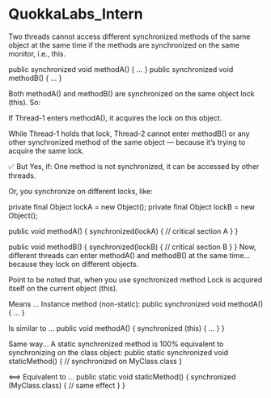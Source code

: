 # QuokkaLabs_Intern

Two threads cannot access different synchronized methods of the same object at the same time if the methods are synchronized on the same monitor, i.e., this.

public synchronized void methodA() { ... }
public synchronized void methodB() { ... }

Both methodA() and methodB() are synchronized on the same object lock (this). So:

If Thread-1 enters methodA(), it acquires the lock on this object.

While Thread-1 holds that lock, Thread-2 cannot enter methodB() or any other synchronized method of the same object — because it’s trying to acquire the same lock.

✅ But Yes, if:
One method is not synchronized, it can be accessed by other threads.

Or, you synchronize on different locks, like:

private final Object lockA = new Object();
private final Object lockB = new Object();

public void methodA() {
    synchronized(lockA) {
        // critical section A
    }
}

public void methodB() {
    synchronized(lockB) {
        // critical section B
    }
}
Now, different threads can enter methodA() and methodB() at the same time... because they lock on different objects.

Point to be noted that, when you use synchronized method Lock is acquired itself on the current object (this).

Means ...
Instance method (non-static):
public synchronized void methodA() { ... }

Is similar to ...
public void methodA() {
    synchronized (this) {
        ...
    }
}


Same way...
A static synchronized method is 100% equivalent to synchronizing on the class object:
public static synchronized void staticMethod() {
    // synchronized on MyClass.class
}

⟺ Equivalent to ...
public static void staticMethod() {
    synchronized (MyClass.class) {
        // same effect
    }
}




